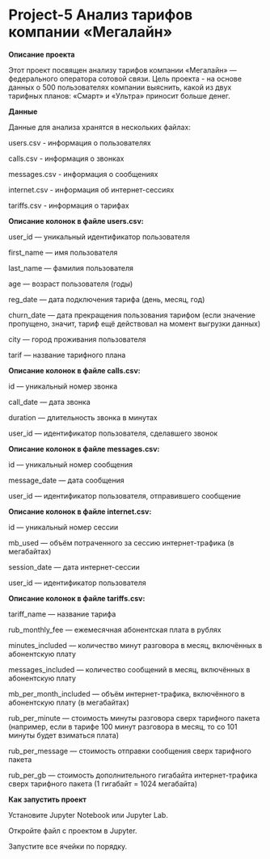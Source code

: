 # Project-5 Анализ тарифов компании «Мегалайн»

**Описание проекта**

Этот проект посвящен анализу тарифов компании «Мегалайн» — федерального оператора сотовой связи. Цель проекта - на основе данных о 500 пользователях компании выяснить, какой из двух тарифных планов: «Смарт» и «Ультра» приносит больше денег.

**Данные**

Данные для анализа хранятся в нескольких файлах:

users.csv - информация о пользователях

calls.csv - информация о звонках

messages.csv - информация о сообщениях

internet.csv - информация об интернет-сессиях

tariffs.csv - информация о тарифах


**Описание колонок в файле users.csv:**

user_id — уникальный идентификатор пользователя

first_name — имя пользователя

last_name — фамилия пользователя

age — возраст пользователя (годы)

reg_date — дата подключения тарифа (день, месяц, год)

churn_date — дата прекращения пользования тарифом (если значение пропущено, значит, тариф ещё действовал на момент выгрузки данных)

city — город проживания пользователя

tarif — название тарифного плана


**Описание колонок в файле calls.csv:**

id — уникальный номер звонка

call_date — дата звонка

duration — длительность звонка в минутах

user_id — идентификатор пользователя, сделавшего звонок


**Описание колонок в файле messages.csv:**

id — уникальный номер сообщения

message_date — дата сообщения

user_id — идентификатор пользователя, отправившего сообщение


**Описание колонок в файле internet.csv:**

id — уникальный номер сессии

mb_used — объём потраченного за сессию интернет-трафика (в мегабайтах)

session_date — дата интернет-сессии

user_id — идентификатор пользователя


**Описание колонок в файле tariffs.csv:**

tariff_name — название тарифа

rub_monthly_fee — ежемесячная абонентская плата в рублях

minutes_included — количество минут разговора в месяц, включённых в абонентскую плату

messages_included — количество сообщений в месяц, включённых в абонентскую плату

mb_per_month_included — объём интернет-трафика, включённого в абонентскую плату (в мегабайтах)

rub_per_minute — стоимость минуты разговора сверх тарифного пакета (например, если в тарифе 100 минут разговора в месяц, то со 101 минуты будет взиматься плата)

rub_per_message — стоимость отправки сообщения сверх тарифного пакета

rub_per_gb — стоимость дополнительного гигабайта интернет-трафика сверх тарифного пакета (1 гигабайт = 1024 мегабайта)

**Как запустить проект**

Установите Jupyter Notebook или Jupyter Lab.

Откройте файл с проектом в Jupyter.

Запустите все ячейки по порядку.
